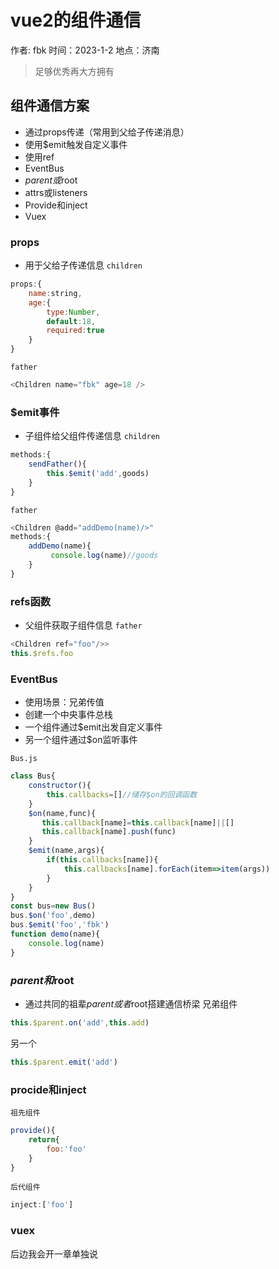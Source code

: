 # vue2的组件通信

作者: fbk
时间：2023-1-2
地点：济南
>足够优秀再大方拥有 
## 组件通信方案
- 通过props传递（常用到父给子传递消息）
- 使用$emit触发自定义事件
- 使用ref
- EventBus
- $parent或$root
- attrs或listeners
- Provide和inject
- Vuex
### props
- 用于父给子传递信息
`children`  
```JavaScript
props:{
    name:string,
    age:{
        type:Number,
        default:18,
        required:true
    }
}
```
`father`
```javascript
<Children name="fbk" age=18 />
```
### $emit事件
- 子组件给父组件传递信息
`children`
```javascript
methods:{
    sendFather(){
        this.$emit('add',goods)
    }
}
```
`father`
```javascript
<Children @add="addDemo(name)/>"
methods:{
    addDemo(name){
         console.log(name)//goods
    }
}
```
### refs函数
- 父组件获取子组件信息
`father`
```javascript
<Children ref="foo"/>>
this.$refs.foo
```
### EventBus
- 使用场景：兄弟传值
- 创建一个中央事件总栈
- 一个组件通过$emit出发自定义事件
- 另一个组件通过$on监听事件


`Bus.js`
```javascript
class Bus{
    constructor(){
        this.callbacks=[]//储存$on的回调函数
    }
    $on(name,func){
       this.callback[name]=this.callback[name]||[]
       this.callback[name].push(func)
    }
    $emit(name,args){
        if(this.callbacks[name]){
            this.callbacks[name].forEach(item=>item(args))
        }
    }
}
const bus=new Bus()
bus.$on('foo',demo)
bus.$emit('foo','fbk')
function demo(name){
    console.log(name)
}
```


### $parent和$root
- 通过共同的祖辈$parent或者$root搭建通信桥梁
兄弟组件
```javascript
this.$parent.on('add',this.add)
```
另一个
```javascript
this.$parent.emit('add')
```
### procide和inject
`祖先组件`
```javascript
provide(){
    return{
        foo:'foo'
    }
}
```
`后代组件`
```javascript
inject:['foo']
```
### vuex
后边我会开一章单独说